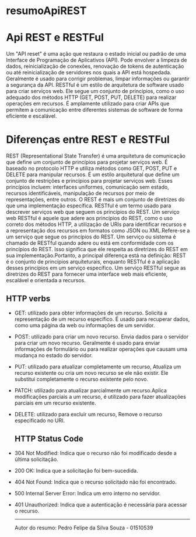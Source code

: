 # resumoApiREST

 # Api REST e RESTFul
  Um "API reset" é uma ação que restaura o estado inicial ou padrão de uma Interface de Programação de Aplicativos (API). Pode envolver a limpeza de dados, reinicialização de conexões, renovação de tokens de autenticação ou até reinicialização de servidores nos quais a API está hospedada. Geralmente é usado para corrigir problemas, limpar informações ou garantir a segurança da API.
  RESTful é um estilo de arquitetura de software usado para criar serviços web. Ele segue um conjunto de princípios, como o uso adequado dos métodos HTTP (GET, POST, PUT, DELETE) para realizar operações em recursos. É amplamente utilizado para criar APIs que permitem a comunicação entre diferentes sistemas de software de forma eficiente e escalável.
    
  # Diferenças entre REST e RESTFul

 REST (Representational State Transfer) é uma arquitetura de comunicação que define um conjunto de princípios para projetar serviços web. É baseado no protocolo HTTP e utiliza métodos como GET, POST, PUT e DELETE para manipular recursos. É um estilo arquitetural que define um conjunto de restrições e princípios para projetar serviços web. Esses princípios incluem: interfaces uniformes, comunicação sem estado, recursos identificáveis, manipulação de recursos por meio de representações, entre outros. O REST é mais um conjunto de diretrizes do que uma implementação específica.
 RESTful é um termo usado para descrever serviços web que seguem os princípios do REST. Um serviço web RESTful é aquele que adere aos princípios do REST, como o uso correto dos métodos HTTP, a utilização de URIs para identificar recursos e a representação dos recursos em formatos como JSON ou XML.Refere-se a um serviço que segue os princípios do REST. Um serviço ou sistema é chamado de RESTful quando adere ou está em conformidade com os princípios do REST. Isso significa que ele respeita as diretrizes do REST em sua implementação.Portanto, a principal diferença está na definição: REST é o conjunto de princípios arquiteturais, enquanto RESTful é a aplicação desses princípios em um serviço específico. Um serviço RESTful segue as diretrizes do REST para fornecer uma interface web mais eficiente, escalável e orientada a recursos.

   ## HTTP verbs

- GET: utilizado para obter informações de um recurso. Solicita a representação de um recurso específico. É usado para recuperar dados, como uma página da web ou informações de um servidor.
- POST: utilizado para criar um novo recurso. Envia dados para o servidor para criar um novo recurso. Geralmente é usado para enviar informações de formulário ou para realizar operações que causam uma mudança no estado do servidor.
- PUT: utilizado para atualizar completamente um recurso, Atualiza um recurso existente ou cria um novo recurso se ele não existir. Ele substitui completamente o recurso existente pelo novo.
- PATCH: utilizado para atualizar parcialmente um recurso.Aplica modificações parciais a um recurso, é utilizado para fazer atualizações parciais em um recurso existente.
- DELETE: utilizado para excluir um recurso, Remove o recurso especificado no URI.

    ## HTTP Status Code

- 304 Not Modified: Indica que o recurso não foi modificado desde a última solicitação.
- 200 OK: Indica que a solicitação foi bem-sucedida.
- 404 Not Found: Indica que o recurso solicitado não foi encontrado.
- 500 Internal Server Error: Indica um erro interno no servidor.
- 401 Unauthorized: Indica que a autenticação é necessária para acessar o recurso.

    ---

    Autor do resumo: Pedro Felipe da Silva Souza - 01510539
